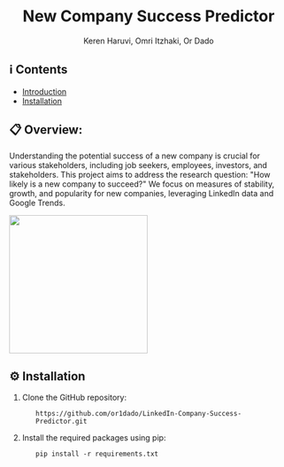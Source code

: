 <h1 align="center" id="title">New Company Success Predictor</h1>
<p align="center">Keren Haruvi, Omri Itzhaki, Or Dado</p>

<h2>ℹ️ Contents</h2>
<ul>
    <li><a href="#section1">Introduction</a></li>
    <li><a href="#section2">Installation</a></li>
</ul>

<h2 id="section1">📋 Overview:</h2>
<p id="description">Understanding the potential success of a new company is crucial for various stakeholders, including job seekers, employees, investors, and stakeholders. This project aims to address the research question: "How likely is a new company to succeed?" We focus on measures of stability, growth, and popularity for new companies, leveraging LinkedIn data and Google Trends.</p> 

<img src="https://github.com/or1dado/LinkedIn-Company-Success-Predictor/blob/main/project%20logo.jpeg" width="250" />

<h2 id="section2">⚙️ Installation</h2>
<ol>
<li>Clone the GitHub repository:</li>
<ul>
<pre><code>https://github.com/or1dado/LinkedIn-Company-Success-Predictor.git</code></pre>
</ul>

<li>Install the required packages using pip:</li>
<ul>
<pre><code>pip install -r requirements.txt</code></pre>
</ul>

</ol>
